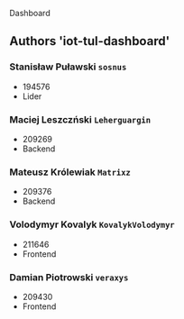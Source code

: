Dashboard

## Authors 'iot-tul-dashboard'
### Stanisław Puławski `sosnus`
* 194576
* Lider

### Maciej Leszczński `Leherguargin`
* 209269
* Backend

### Mateusz Królewiak `Matrixz`
* 209376
* Backend

### Volodymyr Kovalyk `KovalykVolodymyr`
* 211646
* Frontend

### Damian Piotrowski `veraxys`
* 209430
* Frontend
